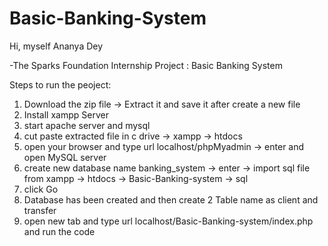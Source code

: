 # Basic-Banking-System
Hi, myself Ananya Dey

-The Sparks Foundation Internship Project : Basic Banking System

Steps to run the peoject: 
1) Download the zip file -> Extract it and save it after create a new file
2) Install xampp Server
3) start apache server and mysql
4) cut paste extracted file in c drive -> xampp -> htdocs
5) open your browser and type url localhost/phpMyadmin -> enter and open MySQL server
6) create new database name banking_system -> enter -> import sql file from xampp -> htdocs -> Basic-Banking-system -> sql
7) click Go
8) Database has been created and then create 2 Table name as client and transfer
9) open new tab and type url localhost/Basic-Banking-system/index.php and run the code
